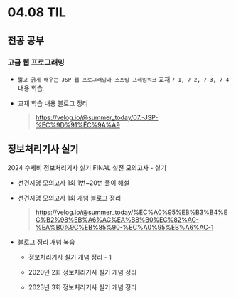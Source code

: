 <h1> 04.08 TIL </h1>

## 전공 공부
###  고급 웹 프로그래밍 
  - `짧고 굵게 배우는 JSP 웹 프로그래밍과 스프링 프레임워크` 교재 `7-1, 7-2, 7-3, 7-4` 내용 학습.

  - 교재 학습 내용 블로그 정리 
     > https://velog.io/@summer_today/07.-JSP-%EC%9D%91%EC%9A%A9


## 정보처리기사 실기

2024 수제비 정보처리기사 실기 FINAL 실전 모의고사 - 실기 
  - 선견지명 모의고사 1회 1번~20번 풀이·해설

  - 선견지명 모의고사 1회 개념 블로그 정리
    > https://velog.io/@summer_today/%EC%A0%95%EB%B3%B4%EC%B2%98%EB%A6%AC%EA%B8%B0%EC%82%AC-%EA%B0%9C%EB%85%90-%EC%A0%95%EB%A6%AC-1

  - 블로그 정리 개념 복습

    - 정보처리기사 실기 개념 정리 - 1

    - 2020년 2회 정보처리기사 실기 개념 정리

    - 2023년 3회 정보처리기사 실기 개념 정리